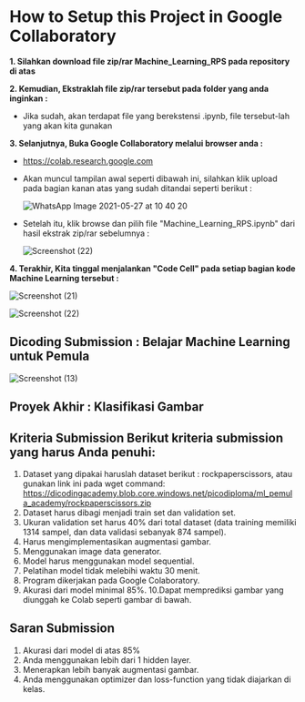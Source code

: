 # How to Setup this Project in Google Collaboratory

**1. Silahkan download file zip/rar Machine_Learning_RPS pada repository di atas**

**2. Kemudian, Ekstraklah file zip/rar tersebut pada folder yang anda inginkan :**   

  - Jika sudah, akan terdapat file yang berekstensi .ipynb, file tersebut-lah yang akan kita gunakan

**3. Selanjutnya, Buka Google Collaboratory melalui browser anda :**

  - https://colab.research.google.com

  - Akan muncul tampilan awal seperti dibawah ini, silahkan klik upload pada bagian kanan atas yang sudah ditandai seperti berikut :
  
    ![WhatsApp Image 2021-05-27 at 10 40 20](https://user-images.githubusercontent.com/71642382/119763165-37e70600-bed9-11eb-9dad-69c689887c0b.jpeg)
    
  - Setelah itu, klik browse dan pilih file "Machine_Learning_RPS.ipynb" dari hasil ekstrak zip/rar sebelumnya :
  
    ![Screenshot (22)](https://user-images.githubusercontent.com/71642382/119763838-7cbf6c80-beda-11eb-8d67-0ce6fa68f629.png)


**4.  Terakhir, Kita tinggal menjalankan "Code Cell" pada setiap bagian kode Machine Learning tersebut :**

   ![Screenshot (21)](https://user-images.githubusercontent.com/71642382/119763941-b2645580-beda-11eb-80f1-d2d86f73bfb2.png)

   ![Screenshot (22)](https://user-images.githubusercontent.com/71642382/119763953-b6907300-beda-11eb-9131-f4295c24181a.png)

## Dicoding Submission : Belajar Machine Learning untuk Pemula 
![Screenshot (13)](https://user-images.githubusercontent.com/71642382/119755964-0d8f4b80-becd-11eb-8fcf-03172658bfd0.png) 

## Proyek Akhir : Klasifikasi Gambar 
## Kriteria Submission Berikut kriteria submission yang harus Anda penuhi:  
1. Dataset yang dipakai haruslah dataset berikut : rockpaperscissors, atau gunakan link ini pada wget command:  https://dicodingacademy.blob.core.windows.net/picodiploma/ml_pemula_academy/rockpaperscissors.zip  
2. Dataset harus dibagi menjadi train set dan validation set.  
3. Ukuran validation set harus 40% dari total dataset (data training memiliki 1314 sampel, dan data validasi sebanyak 874 sampel).
4. Harus mengimplementasikan augmentasi gambar. 
5. Menggunakan image data generator. 
6. Model harus menggunakan model sequential. 
7. Pelatihan model tidak melebihi waktu 30 menit. 
8. Program dikerjakan pada Google Colaboratory. 
9. Akurasi dari model minimal 85%. 10.Dapat memprediksi gambar yang diunggah ke Colab seperti gambar di bawah.  

## Saran Submission 
1. Akurasi dari model di atas 85% 
2. Anda menggunakan lebih dari 1 hidden layer. 
3. Menerapkan lebih banyak augmentasi gambar. 
4. Anda menggunakan optimizer dan loss-function yang tidak diajarkan di kelas.
